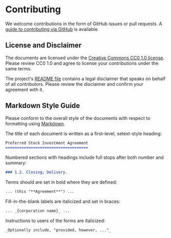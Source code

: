Contributing
============

We welcome contributions in the form of GitHub issues or pull requests. A [guide to contributing via GitHub][guide] is available.

License and Disclaimer
----------------------

The documents are licensed under the [Creative Commons CC0 1.0 license][CC0]. Please review CC0 1.0 and agree to license your contributions under the same terms.

The project's [README file][readme] contains a legal disclaimer that speaks on behalf of all contributors. Please review the disclaimer and confirm your agreement with it.

Markdown Style Guide
--------------------

Please conform to the overall style of the documents with respect to formatting using [Markdown](https://help.github.com/articles/markdown-basics/).

The title of each document is written as a first-level, setext-style heading:

```markdown
Preferred Stock Investment Agreement
====================================
```

Numbered sections with headings include full stops after both number and summary:

```markdown
### 1.2. Closing; Delivery.
```

Terms should are set in bold where they are defined:

```markdown
... (this "**Agreement**") ...
```

Fill-in-the-blank labels are italicized and set in braces:

```markdown
... _{corporation name}_ ...
```

Instructions to users of the forms are italicized:

```markdown
_Optionally include, "provided, however, ..."_
```

[guide]: http://www.seriesseed.com/posts/2013/02/for-law-nerds-and-real-nerds.html

[CC0]: http://creativecommons.org/publicdomain/zero/1.0/

[readme]: ./README.md

